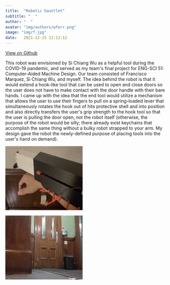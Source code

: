 ```yaml
---
title:  "Robotic Gauntlet"
subtitle: "  "
author: "  "
avatar: "img/authors/wferr.png"
image: "img/f.jpg"
date:   2021-12-15 12:12:12
---
```

[View on Github](https://kenmichalek.com)

This robot was envisioned by Si Chiang Wu as a helpful tool during the COVID-19 pandemic, and served as my team's final project for ENG-SCI 51: Computer-Aided Machine Design. Our team consisted of Francisco Marquez, Si Chiang Wu, and myself. The idea behind the robot is that it would extend a hook-like tool that can be used to open and close doors so the user does not have to make contact with the door handle with their bare hands. I came up with the idea that the end tool would utilize a mechanism that allows the user to use their fingers to pull on a spring-loaded lever that simultaneously rotates the hook out of hits protective shell and into position and also directly transfers the user's grip strength to the hook tool so that the user is pulling the door open, not the robot itself (otherwise, the purpose of the robot would be silly; there already exist keychains that accomplish the same thing without a bulky robot strapped to your arm. My design gave the robot the newly-defined purpose of placing tools into the user's hand on demand).

[<img src="img/cisco1.gif" alt="Gauntlet 1" style="height: 200px; max-width: 48%">](https://kenmichalek.com/img/cisco1.gif)

[<img src="img/cisco2.gif" alt="Gauntlet 2" style="height: 200px; max-width: 48%">](https://kenmichalek.com/img/cisco2.gif)
